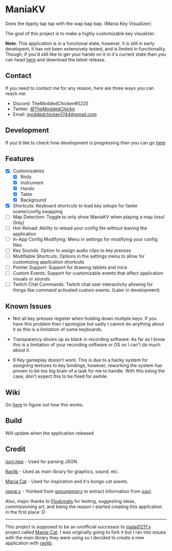 # ManiaKV
Does the tippity tap tap with the wap bap bap. (Mania Key Visualizer)

The goal of this project is to make a highly customizable key visualizer.

**Note**: This application is in a functional state, however, it is still in early developent, it has not been extensively tested, and is limited in functionality.
Though, if you'd still like to get your hands on it in it's current state then you can head [here](https://github.com/TheModdedChicken/ManiaKV/releases) and download the latest release.

## Contact
If you need to contact me for any reason, here are three ways you can reach me:
- Discord: TheModdedChicken#5225
- Twitter: [@TheModdedChickn](https://twitter.com/TheModdedChickn)
- Email: moddedchicken1744@gmail.com

## Development
If you'd like to check how development is progressing then you can go [here](https://github.com/TheModdedChicken/ManiaKV/projects)

## Features
- [x] Customizables
	- [x] Body
	- [x] Instrument
	- [x] Hands
	- [x] Table
	- [x] Background
- [x] Shortcuts: Keyboard shortcuts to load key setups for faster scene/config swapping
- [ ] Map Detection: Toggle to only show ManiaKV when playing a map (osu! Only)
- [ ] Hot-Reload: Ability to reload your config file without leaving the application
- [ ] In-App Config Modifying: Menu in settings for modifying your config files
- [ ] Key Sounds: Option to assign audio clips to key presses
- [ ] Modifiable Shortcuts: Options in the settings menu to allow for customizing application shortcuts
- [ ] Pointer Support: Support for drawing tablets and mice
- [ ] Custom Events: Support for customizable events that affect application visuals or sounds
- [ ] Twitch Chat Commands: Twitch chat user interactivity allowing for things like command activated custom events. (Later in development)

## Known Issues
- Not all key presses register when holding down multiple keys:
If you have this problem then I apologize but sadly I cannot do anything about it as this is a limitation of some keyboards.

- Transparency shows up as black in recording software:
As far as I know this is a limitation of your recording software or OS so I can't do much about it.

- 6 Key gameplay doesn't work:
This is due to a hacky system for assigning textures to key bindings, however, reworking the system has proven to be too big brain of a task for me to handle. With this being the case, don't expect this to be fixed for awhile.

## Wiki
Go [here](https://github.com/TheModdedChicken/ManiaKV/wiki) to figure out how this works.

## Build
Will update when the application released

## Credit
[json.hpp](https://github.com/nlohmann/json) - Used for parsing JSON.

[Raylib](https://github.com/raysan5/raylib) - Used as main library for graphics, sound, etc.

[Mania Cat](https://github.com/malad1211/Mania-Cat) - Used for inspiration and it's bongo cat assets.

[oppai.c](https://github.com/l3lackShark/gosumemory/blob/master/pp/oppai.c) - Yoinked from [gosumemory](https://github.com/l3lackShark/gosumemory) to extract information from [osu!](https://github.com/ppy/osu).

Also, major thanks to [Floatyoats](https://github.com/Floatyoats) for testing, suggesting ideas, commissioning art, and being the reason I started creating this application in the first place :D

---

This project is supposed to be an unofficial successor to [malad1211's](https://github.com/malad1211) project called [Mania-Cat](https://github.com/malad1211/Mania-Cat). 
I was originally going to fork it but I ran into issues with the main library they were using so I decided to create a new application with [raylib](https://github.com/raysan5/raylib).
